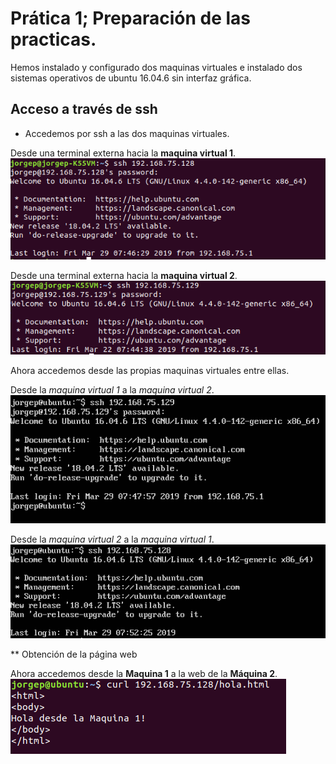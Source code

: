
# Prática 1; Preparación de las practicas.

Hemos instalado y configurado dos maquinas virtuales e instalado dos sistemas operativos de ubuntu 16.04.6 sin interfaz gráfica.

## Acceso a través de ssh

 - Accedemos por ssh a las dos maquinas virtuales.

Desde una terminal externa hacia la **maquina virtual 1**.
![imagen]( https://github.com/PepeWalker/SWAP_1819/blob/master/P1/img/01%20Conexion%20por%20ssh%20a%20MV_1.png )


Desde una terminal externa hacia la **maquina virtual 2**.
![imagen]( https://github.com/PepeWalker/SWAP_1819/blob/master/P1/img/02%20Conexion%20por%20ssh%20a%20MV_2.png )

Ahora accedemos desde las propias maquinas virtuales entre ellas.

Desde la *maquina virtual 1* a la *maquina virtual 2*.
![imagen]( https://github.com/PepeWalker/SWAP_1819/blob/master/P1/img/03%20MV1%20a%20MV2.png )

Desde la *maquina virtual 2* a la *maquina virtual 1*.
![imagen]( https://github.com/PepeWalker/SWAP_1819/blob/master/P1/img/04%20MV2%20a%20MK1.png )


** Obtención de la página web

Ahora accedemos desde la **Maquina 1** a la web de la **Máquina 2**.
![imagen]( https://github.com/PepeWalker/SWAP_1819/blob/master/P1/img/05%20Acceso%20al%20html%20de%20mk2%20a%20mk1.png )








